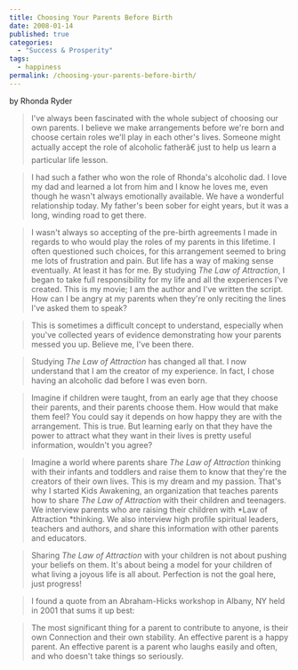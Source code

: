 ```yaml
---
title: Choosing Your Parents Before Birth
date: 2008-01-14
published: true
categories:
  - "Success & Prosperity"
tags:
  - happiness
permalink: /choosing-your-parents-before-birth/
---
```

by Rhonda Ryder

> I've always been fascinated with the whole subject of choosing our own parents. I believe we make arrangements before we're born and choose certain roles we'll play in each other's lives. Someone might actually accept the role of alcoholic fatherâ€ just to help us learn a particular life lesson. 

> I had such a father who won the role of Rhonda's alcoholic dad. I love my dad and learned a lot from him and I know he loves me, even though he wasn't always emotionally available. We have a wonderful relationship today. My father's been sober for eight years, but it was a long, winding road to get there.

> I wasn't always so accepting of the pre-birth agreements I made in regards to who would play the roles of my parents in this lifetime. I often questioned such choices, for this arrangement seemed to bring me lots of frustration and pain. But life has a way of making sense eventually. At least it has for me. By studying *The Law of Attraction*, I began to take full responsibility for my life and all the experiences I've created. This is my movie; I am the author and I've written the script. How can I be angry at my parents when they're only reciting the lines I've asked them to speak?

> This is sometimes a difficult concept to understand, especially when you've collected years of evidence demonstrating how your parents messed you up. Believe me, I've been there.

>Studying *The Law of Attraction* has changed all that. I now understand that I am the creator of my experience. In fact, I chose having an alcoholic dad before I was even born. 

> Imagine if children were taught, from an early age that they choose their parents, and their parents choose them. How would that make them feel? You could say it depends on how happy they are with the arrangement. This is true. But learning early on that they have the power to attract what they want in their lives is pretty useful information, wouldn't you agree?

> Imagine a world where parents share *The Law of Attraction* thinking with their infants and toddlers and raise them to know that they're the creators of their own lives. This is my dream and my passion. That's why I started Kids Awakening, an organization that teaches parents how to share *The Law of Attraction* with their children and teenagers. We interview parents who are raising their children with *Law of Attraction *thinking. We also interview high profile spiritual leaders, teachers and authors, and share this information with other parents and educators.

> Sharing *The Law of Attraction* with your children is not about pushing your beliefs on them. It's about being a model for your children of what living a joyous life is all about. Perfection is not the goal here, just progress!

> I found a quote from an Abraham-Hicks workshop in Albany, NY held in 2001 that sums it up best:

> The most significant thing for a parent to contribute to anyone, is their own Connection and their own stability. An effective parent is a happy parent. An effective parent is a parent who laughs easily and often, and who doesn't take things so seriously.
